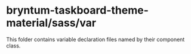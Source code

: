 # bryntum-taskboard-theme-material/sass/var

This folder contains variable declaration files named by their component class.
